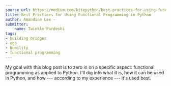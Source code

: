 ```yaml
---
source_url: https://medium.com/kitepython/best-practices-for-using-functional-programming-in-python-a5efdeacab53
title: Best Practices for Using Functional Programming in Python
author: Amandine Lee -
submitter:
    name: Twinkle Pardeshi
tags:
- building bridges
- ego
- humility
- functional programming
---
```


My goal with this blog post is to zero in on a specific aspect: functional programming as applied to Python. I'll dig into what it is, how it can be used in Python, and how --- according to my experience --- it's used best. 
